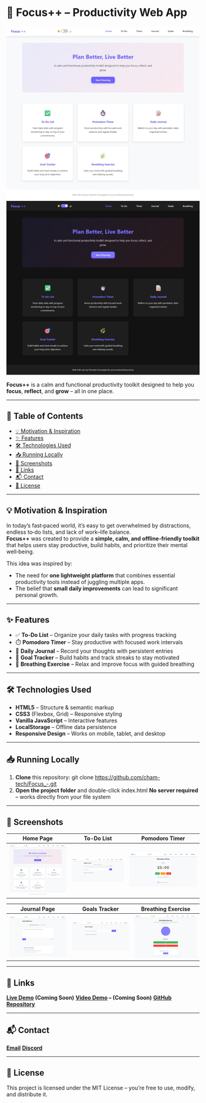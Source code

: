 # 🌟 Focus++ – Productivity Web App

![Light Mode](assets/images/home_light_mode.jpeg)
![Dark Mode](assets/images/home_dark_mode.jpeg)

**Focus++** is a calm and functional productivity toolkit designed to help you **focus**, **reflect**, and **grow** – all in one place.

---

## 📑 Table of Contents
- [💡 Motivation & Inspiration](#-motivation--inspiration)
- [✨ Features](#-features)
- [🛠️ Technologies Used](#️-technologies-used)
- [📥 Running Locally](#-running-locally)
- [📸 Screenshots](#-screenshots)
- [🔗 Links](#-links)
- [📬 Contact](#-contact)
- [📜 License](#-license)

---

## 💡 Motivation & Inspiration
In today’s fast‑paced world, it’s easy to get overwhelmed by distractions, endless to‑do lists, and lack of work–life balance.  
**Focus++** was created to provide a **simple, calm, and offline‑friendly toolkit** that helps users stay productive, build habits, and prioritize their mental well‑being.  

This idea was inspired by:
- The need for **one lightweight platform** that combines essential productivity tools instead of juggling multiple apps.
- The belief that **small daily improvements** can lead to significant personal growth.

---

## ✨ Features
- ✅ **To-Do List** – Organize your daily tasks with progress tracking  
- ⏱️ **Pomodoro Timer** – Stay productive with focused work intervals  
- 📝 **Daily Journal** – Record your thoughts with persistent entries  
- 🎯 **Goal Tracker** – Build habits and track streaks to stay motivated  
- 🌿 **Breathing Exercise** – Relax and improve focus with guided breathing  

---

## 🛠️ Technologies Used
- **HTML5** – Structure & semantic markup
- **CSS3** (Flexbox, Grid) – Responsive styling
- **Vanilla JavaScript** – Interactive features
- **LocalStorage** – Offline data persistence
- **Responsive Design** – Works on mobile, tablet, and desktop

---

## 📥 Running Locally
1. **Clone** this repository:
   git clone https://github.com/cham-tech/Focus_-.git
2. **Open the project folder** and double-click index.html
**No server required** – works directly from your file system

---

## 📸 Screenshots

| Home Page                                        | To-Do List                             | Pomodoro Timer                              |
| ------------------------------------------------ | -------------------------------------- | ------------------------------------------- |
| ![Home Page](assets/images/home_light_mode.jpeg) | ![To-Do List](assets/images/todo.jpeg) | ![Pomodoro Timer](assets/images/timer.jpeg) |

| Journal Page                           | Goals Tracker                      | Breathing Exercise                         |
| -------------------------------------- | ---------------------------------- | ------------------------------------------ |
| ![Journal](assets/images/journal.jpeg) | ![Goals](assets/images/goals.jpeg) | ![Breathing](assets/images/breathing.jpeg) |

---

## 🔗 Links

**[Live Demo](#) (Coming Soon)**
**[Video Demo](#) – (Coming Soon)**
**[GitHub Repository](https://github.com/cham-tech/Focus_-.git)**

---

## 📬 Contact

**[Email](mailto:"cherubinamani09@gmail.com")**
**[Discord](https://discord.com/users/1267949776071299092)**

---

## 📜 License

This project is licensed under the MIT License – you’re free to use, modify, and distribute it.

